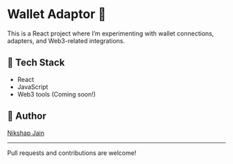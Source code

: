 # Wallet Adaptor 🔐

This is a React project where I’m experimenting with wallet connections, adapters, and Web3-related integrations.

## 🚀 Tech Stack

- React
- JavaScript
- Web3 tools (Coming soon!)

## 🧠 Author

[Nikshap Jain](https://github.com/Nikshap-Jain)

---

Pull requests and contributions are welcome!
